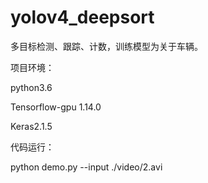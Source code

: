 # yolov4_deepsort

多目标检测、跟踪、计数，训练模型为关于车辆。

项目环境：

python3.6

Tensorflow-gpu 1.14.0

Keras2.1.5



代码运行：

python demo.py --input ./video/2.avi


